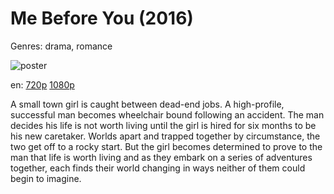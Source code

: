 # Me Before You (2016)

Genres: drama, romance

![poster](http://image.tmdb.org/t/p/w500/zIi4YhBSR5auPAERWGN7G824GUQ.jpg)

en:
  [720p](magnet:?xt=urn:btih:C7706BF4C48EF13E347A097520B4740EFA8FC115&tr=udp://glotorrents.pw:6969/announce&tr=udp://tracker.opentrackr.org:1337/announce&tr=udp://torrent.gresille.org:80/announce&tr=udp://tracker.openbittorrent.com:80&tr=udp://tracker.coppersurfer.tk:6969&tr=udp://tracker.leechers-paradise.org:6969&tr=udp://p4p.arenabg.ch:1337&tr=udp://tracker.internetwarriors.net:1337)
  [1080p](magnet:?xt=urn:btih:CDCD3EBF324ECED39E6B580A69C992111EB97E2C&tr=udp://glotorrents.pw:6969/announce&tr=udp://tracker.opentrackr.org:1337/announce&tr=udp://torrent.gresille.org:80/announce&tr=udp://tracker.openbittorrent.com:80&tr=udp://tracker.coppersurfer.tk:6969&tr=udp://tracker.leechers-paradise.org:6969&tr=udp://p4p.arenabg.ch:1337&tr=udp://tracker.internetwarriors.net:1337)
  


A small town girl is caught between dead-end jobs. A high-profile, successful man becomes wheelchair bound following an accident. The man decides his life is not worth living until the girl is hired for six months to be his new caretaker. Worlds apart and trapped together by circumstance, the two get off to a rocky start. But the girl becomes determined to prove to the man that life is worth living and as they embark on a series of adventures together, each finds their world changing in ways neither of them could begin to imagine.